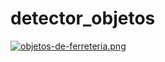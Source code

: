 # detector_objetos
[![objetos-de-ferreteria.png](https://i.postimg.cc/DzdrKLrq/objetos-de-ferreteria.png)](https://postimg.cc/3yN4XybR)
